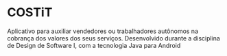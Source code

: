 # COSTiT
Aplicativo para auxiliar vendedores ou trabalhadores autônomos na cobrança dos valores dos seus serviços. Desenvolvido durante a disciplina de Design de Software I, com a tecnologia Java para Android
